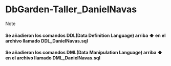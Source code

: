 # DbGarden-Taller_DanielNavas

> [!NOTE]
>
> #### Se añadieron los comandos DDL(**Data Definition Language**) arriba ⬆️ en el archivo llamado DDL_DanielNavas.sql
>
> #### Se añadieron los comandos DML(**Data Manipulation Language**) arriba ⬆️ en el archivo llamado DML_DanielNavas.sql
